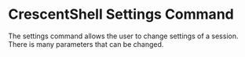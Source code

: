 # CrescentShell Settings Command
The settings command allows the user to change settings of a session.
There is many parameters that can be changed.